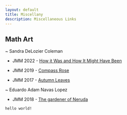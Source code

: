 ```yaml
---
layout: default
title: Miscellany
description: Miscellaneous Links
---
```


## Math Art

~ Sandra DeLozier Coleman

* JMM 2022 - [How it Was and How It Might Have Been](http://gallery.bridgesmathart.org/exhibitions/2022-joint-mathematics-meetings/sandra-delozier-coleman)
    
* JMM 2019 - [Compass Rose](http://gallery.bridgesmathart.org/exhibitions/2019-joint-mathematics-meetings/sandra-delozier-coleman)
    
* JMM 2017 - [Autumn Leaves](http://gallery.bridgesmathart.org/exhibitions/2017-joint-mathematics-meetings/sandra-delozier-coleman)
    
~ Eduardo Adam Navas Lopez

* JMM 2018 - [The gardener of Neruda](http://gallery.bridgesmathart.org/exhibitions/2018-joint-mathematics-meetings/aliamondano)
    
    
    
```console
hello world!
```
